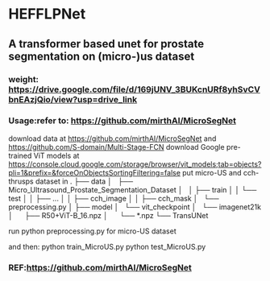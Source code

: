 # HEFFLPNet

## A transformer based unet for prostate segmentation on (micro-)us dataset 

### weight: https://drive.google.com/file/d/169jUNV_3BUKcnURf8yhSvCVbnEAzjQio/view?usp=drive_link

### Usage:refer to: https://github.com/mirthAI/MicroSegNet
download data at https://github.com/mirthAI/MicroSegNet and https://github.com/S-domain/Multi-Stage-FCN
download Google pre-trained ViT models at https://console.cloud.google.com/storage/browser/vit_models;tab=objects?pli=1&prefix=&forceOnObjectsSortingFiltering=false
put micro-US and cch-thrusps dataset in 
.
├── data
│   ├── Micro_Ultrasound_Prostate_Segmentation_Dataset
│   │   ├── train
│   │	└── test
│   │    ├── ...
│   │    ├── cch_image
│   │    ├── cch_mask
│   └── preprocessing.py
│
├── model
│   └── vit_checkpoint
│       └── imagenet21k
│           ├── R50+ViT-B_16.npz
│           └── *.npz
└── TransUNet

run python preprocessing.py for micro-US dataset

and then:
python train_MicroUS.py
python test_MicroUS.py


### REF:https://github.com/mirthAI/MicroSegNet

